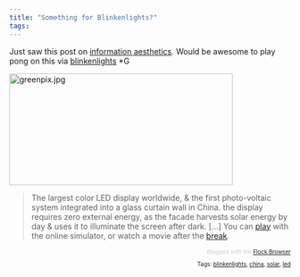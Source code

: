 ```yaml
---
title: "Something for Blinkenlights?"
tags: 
---
```


<p>
Just saw this post on <a href="http://infosthetics.com/archives/2008/05/zero_energy_massive_led_display.html">information aesthetics</a>. Would be awesome to play pong on this via <a href="http://blinkenlights.de">blinkenlights</a> *G
</p><div><p><img alt="greenpix.jpg" src="http://infosthetics.com/archives/greenpix.jpg" height="200" width="400" />
</p><blockquote>
The largest color LED display worldwide, &amp; the first photo-voltaic system integrated into a glass curtain wall in China. the display requires zero external energy, as the facade harvests solar energy by day &amp; uses it to illuminate the screen after dark. [...] You can <a href="http://www.greenpix.org/play.php">play</a> with the online simulator, or watch a movie after the <a href="http://infosthetics.com/archives/2008/05/zero_energy_massive_led_display.html#extended">break</a>.<img src="http://feeds.infosthetics.com/%7Er/infosthetics/%7E4/286487991" height="1" width="1" />
</blockquote></div><div class="flockcredit" style="text-align:right;color:#CCC;font-size:x-small;">Blogged with the <a href="http://www.flock.com/blogged-with-flock" target="_new" title="Flock Browser">Flock Browser</a></div><!-- technorati tags begin --><p style="font-size:10px;text-align:right;">Tags: <a href="http://technorati.com/tag/blinkenlights" rel="tag">blinkenlights</a>, <a href="http://technorati.com/tag/china" rel="tag">china</a>, <a href="http://technorati.com/tag/%20solar" rel="tag"> solar</a>, <a href="http://technorati.com/tag/%20led" rel="tag"> led</a></p><!-- technorati tags end -->